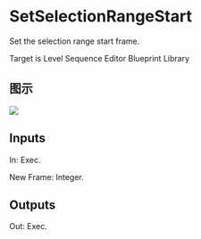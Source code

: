 # SetSelectionRangeStart

Set the selection range start frame.

Target is Level Sequence Editor Blueprint Library

## 图示

![]($-20221218-19415913.png)

## Inputs

In: Exec.

New Frame: Integer.  

## Outputs

Out: Exec.

